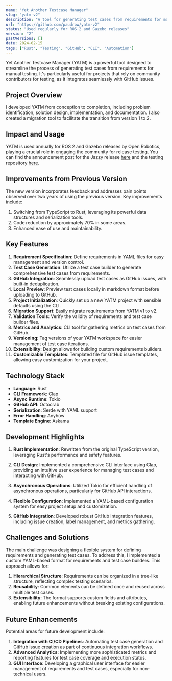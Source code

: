 ```yaml
---
name: "Yet Another Testcase Manager"
slug: "yatm-v2"
description: "A tool for generating test cases from requirements for manual testing, with GitHub integration."
url: "https://github.com/paudrow/yatm-v2"
status: "Used regularly for ROS 2 and Gazebo releases"
version: "2"
pastVersions: []
date: 2024-02-15
tags: ["Rust", "Testing", "GitHub", "CLI", "Automation"]
---
```


Yet Another Testcase Manager (YATM) is a powerful tool designed to streamline
the process of generating test cases from requirements for manual testing. It's
particularly useful for projects that rely on community contributors for
testing, as it integrates seamlessly with GitHub issues.

## Project Overview

I developed YATM from conception to completion, including problem
identification, solution design, implementation, and documentation. I also
created a migration tool to facilitate the transition from version 1 to 2.

## Impact and Usage

YATM is used annually for ROS 2 and Gazebo releases by Open Robotics, playing a
crucial role in engaging the community for release testing. You can find the
announcement post for the Jazzy release
[here](https://discourse.ros.org/t/jazzy-jalisco-testing-tutorial-kickoff-party-instructions/37501)
and the testing repository [here](https://github.com/osrf/ros2_test_cases/).

## Improvements from Previous Version

The new version incorporates feedback and addresses pain points observed over
two years of using the previous version. Key improvements include:

1. Switching from TypeScript to Rust, leveraging its powerful data structures
   and serialization tools.
2. Code reduction by approximately 70% in some areas.
3. Enhanced ease of use and maintainability.

## Key Features

1. **Requirement Specification**: Define requirements in YAML files for easy
   management and version control.
2. **Test Case Generation**: Utilize a test case builder to generate
   comprehensive test cases from requirements.
3. **GitHub Integration**: Seamlessly upload test cases as GitHub issues, with
   built-in deduplication.
4. **Local Preview**: Preview test cases locally in markdown format before
   uploading to GitHub.
5. **Project Initialization**: Quickly set up a new YATM project with sensible
   defaults using the CLI.
6. **Migration Support**: Easily migrate requirements from YATM v1 to v2.
7. **Validation Tools**: Verify the validity of requirements and test case
   builder files.
8. **Metrics and Analytics**: CLI tool for gathering metrics on test cases from
   GitHub.
9. **Versioning**: Tag versions of your YATM workspace for easier management of
   test case iterations.
10. **Extensibility**: Design allows for building custom requirements builders.
11. **Customizable Templates**: Templated file for GitHub issue templates,
    allowing easy customization for your project.

## Technology Stack

- **Language**: Rust
- **CLI Framework**: Clap
- **Async Runtime**: Tokio
- **GitHub API**: Octocrab
- **Serialization**: Serde with YAML support
- **Error Handling**: Anyhow
- **Template Engine**: Askama

## Development Highlights

1. **Rust Implementation**: Rewritten from the original TypeScript version,
   leveraging Rust's performance and safety features.

2. **CLI Design**: Implemented a comprehensive CLI interface using Clap,
   providing an intuitive user experience for managing test cases and
   interacting with GitHub.

3. **Asynchronous Operations**: Utilized Tokio for efficient handling of
   asynchronous operations, particularly for GitHub API interactions.

4. **Flexible Configuration**: Implemented a YAML-based configuration system for
   easy project setup and customization.

5. **GitHub Integration**: Developed robust GitHub integration features,
   including issue creation, label management, and metrics gathering.

## Challenges and Solutions

The main challenge was designing a flexible system for defining requirements and
generating test cases. To address this, I implemented a custom YAML-based format
for requirements and test case builders. This approach allows for:

1. **Hierarchical Structure**: Requirements can be organized in a tree-like
   structure, reflecting complex testing scenarios.
2. **Reusability**: Common elements can be defined once and reused across
   multiple test cases.
3. **Extensibility**: The format supports custom fields and attributes, enabling
   future enhancements without breaking existing configurations.

## Future Enhancements

Potential areas for future development include:

1. **Integration with CI/CD Pipelines**: Automating test case generation and
   GitHub issue creation as part of continuous integration workflows.
2. **Advanced Analytics**: Implementing more sophisticated metrics and reporting
   features for test case coverage and execution status.
3. **GUI Interface**: Developing a graphical user interface for easier
   management of requirements and test cases, especially for non-technical
   users.
